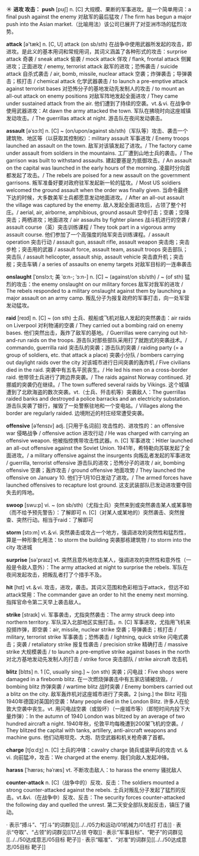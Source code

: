 ☀ <span class="category">**进攻 攻击：**</span>
<span class="vocabulary">**push**</span> [pʊʃ] 
<span class="definition">n. [C] 大规模、果断的军事进攻。是一个简单用词：</span>a final push against the enemy 对敌军的最后猛攻 / The firm has begun a major push into the Asian market.（比喻用法）该公司已展开了对亚洲市场的猛烈攻势。

<span class="vocabulary">**attack**</span> [ə'tæk] 
<span class="definition">n. [C, U] attack (on sb/sth) 在战争中使用武器所发起的攻击，即进攻。是此义的基本用词和常规用词，其词义涵盖了各种形式的攻击：</span>surprise attack 奇袭 / sneak attack 偷袭 / mock attack 佯攻 / flank, frontal attack 侧翼进攻；正面进攻 / enemy, terrorist attack 敌军的进攻；恐怖袭击 / suicide attack 自杀式袭击 / air, bomb, missile, nuclear attack 空袭；炸弹袭击；导弹袭击；核打击 / chemical attack 化学武器袭击 / to launch a pre-emptive attack against terrorist bases 对恐怖分子的基地发动先发制人的攻击 / to mount an all-out attack on enemy positions 对敌军阵地发起全面进攻 / They came under sustained attack from the air. 他们遭到了持续的空袭。<span class="definition">vt.＆vi. 在战争中使用武器进攻：</span>At dawn the army attacked the town. 军队在拂晓时向这座城镇发动攻击。/ The guerrillas attack at night. 游击队在夜间发动袭击。
           
<span class="vocabulary">**assault**</span> [əˈsɔ:lt]
<span class="definition">n. [C] ~ (on/upon/against sb/sth)（军队等）攻击、袭击一个建筑物、地区等（以获取其控制权）：</span>military assault 军事进攻 / Enemy troops launched an assault on the town. 敌军对该镇发起了进攻。/ The factory came under assault from soldiers in the mountains. 工厂遭到山地士兵的袭击。/ The garrison was built to withstand assaults. 建起要塞是为抵御攻击。/ An assault on the capital was launched in the early hours of the morning. 凌晨时分向首都发起了攻击。/ The rebels are poised for a new assault on the government garrisons. 叛军准备好要对政府驻军发起新一轮的猛攻。/ Most US soldiers welcomed the ground assault when the order was finally given. 当命令最终下达的时候，大多数美军士兵都愿意发动地面进攻。/ After an all-out assault the village was captured by the enemy. 敌人发起全面进攻后，占领了整个村庄。/ aerial, air, airborne, amphibious, ground assault 空中打击；空袭；空降突击；两栖进攻；地面进攻 / air assaults by fighter planes 战斗机进行的空袭 / assault course（英）突击训练课程 / They took part in a vigorous army assault course. 他们参加了一个高强度的陆军突击训练课程。/ assault operation 突击行动 / assault gun, assault rifle, assault weapon 突击炮；突击步枪；突击用的武器 / assault force, assault team, assault troops 突击部队；突击队 / assault helicopter, assault ship, assault vehicle 突击直升机；突击舰；突击车辆 / a series of assaults on enemy targets 对敌军目标的一连串袭击
            
<span class="vocabulary">**onslaught**</span> [ˈɒnslɔ:t; 美 ˈɑ:n-; ˈɔ:n-]
<span class="definition">n. [C] ~ (against/on sb/sth) / ~ (of sth) 猛烈的攻击：</span>the enemy onslaught on our military forces 敌军对我军的进攻 / The rebels responded to a military onslaught against them by launching a major assault on an army camp. 叛乱分子为报复政府的军事打击，向一处军营发动猛攻。
            
<span class="vocabulary">**raid**</span> [reɪd]
<span class="definition">n. [C] ~ (on sth) 士兵、舰船或飞机对敌人发起的突然袭击：</span>air raids on Liverpool 对利物浦的空袭 / They carried out a bombing raid on enemy bases. 他们突然出击，轰炸了敌军的基地。/ Guerrillas were carrying out hit-and-run raids on the troops. 游击队对那些部队采用打了就跑式的突袭战术。/ commando, guerrilla raid 突击队的突袭；游击队的突袭 / raiding party (= a group of soldiers, etc. that attack a place) 突袭小分队 / bombers carrying out daylight raids over the city 对该城市进行日间突袭的轰炸机 / Five civilians died in the raid. 突袭中有五名平民丧生。/ He led his men on a cross-border raid. 他带领士兵进行了跨边界突袭。/ The raids against Norway continued. 对挪威的突袭仍在继续。/ The town suffered several raids by Vikings. 这个城镇遭到了北欧海盗的数次突袭。<span class="definition">vt.（士兵、歼击机等）突袭敌人：</span>The guerrillas raided banks and destroyed a police barracks and an electricity substation. 游击队突袭了银行，摧毁了一处警察驻地和一个变电站。/ Villages along the border are regularly raided. 边境附近的村庄经常遭受突袭。
                      
<span class="vocabulary">**offensive**</span> [əˈfensɪv]
<span class="definition">adj. [只用于名词前] 攻击性的、进攻性的：</span>an offensive war 侵略战争 / offensive action 进攻行动 / He was charged with carrying an offensive weapon. 他被指控携带攻击性武器。<span class="definition">n. [C] 军事进攻：</span>Hitler launched an all-out offensive against the Soviet Union. 1941年，希特勒向苏联发起了全面进攻。/ a military offensive against the insurgents 向叛乱者发起的军事进攻 / guerrilla, terrorist offensive 游击队的进攻；恐怖分子的进攻 / air, bombing offensive 空袭；轰炸攻击 / ground offensive 地面攻势 / They launched the offensive on January 10. 他们于1月10日发动了进攻。/ The armed forces have launched offensives to recapture lost ground. 这支武装部队已发动进攻要夺回失去的阵地。

<span class="vocabulary">**swoop**</span> [swu:p]
<span class="definition">vi. ~ (on sb/sth)（尤指士兵）突然来到或突然袭击某人或某事物（而不给予预先警告）：</span>了解即可 <span class="definition">n. [C]（对某人或某地的）突然袭击、突然搜查、突然行动。相当于raid：</span>了解即可

<span class="vocabulary">**storm**</span> [stɔ:m] 
<span class="definition">vt.＆vi. 突然袭击或攻占一个地方，强调进攻的突然性和猛烈性，算是一种形象化用法：</span>to storm the building 突袭那栋建筑物 / to storm into the city 攻进城

<span class="vocabulary">**surprise**</span> [sə'praɪz] 
<span class="definition">vt. 突然且意外地攻击某人，强调进攻的突然性和意外性（一般是令敌人意外）：</span>The army attacked at night to surprise the rebels. 军队在夜间发起攻击，把叛乱者打了个措手不及。

<span class="vocabulary">**hit**</span> [hɪt] 
<span class="definition">vt.＆vi. 攻击，进攻，袭击。其词义范围和色彩相当于attack，但远不如attack常用：</span>The commander gave an order to hit the enemy next morning. 指挥官命令第二天早上袭击敌人。

<span class="vocabulary">**strike**</span> [straɪk] 
<span class="definition">vi. 军事袭击，尤指突然袭击：</span>The army struck deep into northern territory. 军队深入北部地区实施打击。<span class="definition">n. [C] 军事进攻，尤指用飞机来投掷炸弹，即空袭：</span>air, missile, nuclear strike 空袭；导弹袭击；核打击 / military, terrorist strike 军事袭击；恐怖袭击 / lightning, quick strike 闪电式袭击；突袭 / retaliatory strike 报复性袭击 / precision strike 精确打击 / massive strike 大规模袭击 / to launch a pre-emptive strike against bases in the north 对北方基地发动先发制人的打击 / strike force 突击部队 / strike aircraft 攻击机
           
<span class="vocabulary">**blitz**</span> [blɪts]
<span class="definition">n. 1 [C, usually sing.] ~ (on sth) 突袭；闪电战：</span>Five shops were damaged in a firebomb blitz. 在一次燃烧弹袭击中有五家店铺被烧毁。/ bombing blitz 炸弹突袭 / wartime blitz 战时突袭 / Enemy bombers carried out a blitz on the city. 敌军轰炸机对这座城市进行了突袭。<span class="definition">2 [sing.] the Blitz 可指1940年德国对英国的空袭：</span>Many people died in the London Blitz. 许多人在伦敦大空袭中丧生。<span class="definition">vt. 用闪电战空袭（或毁坏）（一座城市等）（即短时间内投下大量炸弹）：</span>In the autumn of 1940 London was blitzed by an average of two hundred aircraft a night. 1940年秋，伦敦平均每晚遭到200架飞机的空袭。/ They blitzed the capital with tanks, artillery, anti-aircraft weapons and machine guns. 他们动用坦克、大炮、防空武器和机关枪奇袭了首都。

<span class="vocabulary">**charge**</span> [tʃɑːdӡ] 
<span class="definition">n. [C] 士兵的冲锋：</span>cavalry charge 骑兵或装甲兵的攻击 <span class="definition">vt.＆vi. 向前猛冲，攻击：</span>We charged at the enemy. 我们向敌人发起冲锋。

<span class="vocabulary">**harass**</span> [ˈhærəs; həˈræs]
<span class="definition">vt. 不断攻击敌人：</span>to harass the enemy 骚扰敌人 
           
<span class="vocabulary">**counter-attack**</span>
<span class="definition">n. [C]（战争中的）反攻、反击：</span>The soldiers mounted a strong counter-attacked against the rebels. 士兵对叛乱分子发起了猛烈的反击。<span class="definition">vt.&vi.（在战争中）反攻、反击：</span>The security forces counter-attacked the following day and quelled the unrest. 第二天安全部队发起反击，镇压了骚动。

· 表示“搏斗”、“打斗”的词群见[[../../05力和运动/01机械力/01击打 打击]]
· 表示“夺取”、“占领”的词群见[[17占领 夺取]]
· 表示“军事目标”、“靶子”的词群见[[../../50达成意志/05目标 靶子]]
· 表示“瞄准”、“对准”的词群见[[../../50达成意志/05目标 靶子]]
